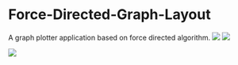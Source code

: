 # Force-Directed-Graph-Layout
A graph plotter application based on force directed algorithm.
![](https://choudharyramesh.github.io/GIfs/FDGL1.gif) ![](https://choudharyramesh.github.io/GIfs/FDGL2.gif)

![](https://choudharyramesh.github.io/GIfs/FDGL3.gif)
